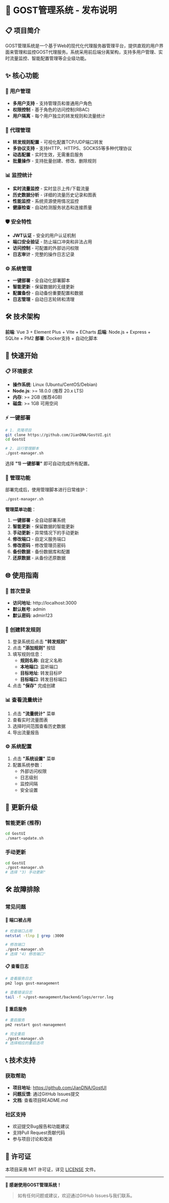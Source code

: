 # 🚀 GOST管理系统 - 发布说明

## 📋 项目简介

GOST管理系统是一个基于Web的现代化代理服务器管理平台，提供直观的用户界面来管理和监控GOST代理服务。系统采用前后端分离架构，支持多用户管理、实时流量监控、智能配置管理等企业级功能。

## ✨ 核心功能

### 🎯 **用户管理**
- **多用户支持** - 支持管理员和普通用户角色
- **权限控制** - 基于角色的访问控制(RBAC)
- **用户隔离** - 每个用户独立的转发规则和流量统计

### 🔧 **代理管理**
- **转发规则配置** - 可视化配置TCP/UDP端口转发
- **多协议支持** - 支持HTTP、HTTPS、SOCKS5等多种代理协议
- **动态配置** - 实时生效，无需重启服务
- **批量操作** - 支持批量创建、修改、删除规则

### 📊 **监控统计**
- **实时流量监控** - 实时显示上传/下载流量
- **历史数据分析** - 详细的流量历史记录和图表
- **性能监控** - 系统资源使用情况监控
- **健康检查** - 自动检测服务状态和连接质量

### 🛡️ **安全特性**
- **JWT认证** - 安全的用户认证机制
- **端口安全验证** - 防止端口冲突和非法占用
- **访问控制** - 可配置的外部访问权限
- **日志审计** - 完整的操作日志记录

### ⚙️ **系统管理**
- **一键部署** - 全自动化部署脚本
- **智能更新** - 保留数据的无缝更新
- **配置备份** - 自动备份重要配置和数据
- **日志管理** - 自动日志轮转和清理

## 🛠️ 技术架构

**前端**: Vue 3 + Element Plus + Vite + ECharts
**后端**: Node.js + Express + SQLite + PM2
**部署**: Docker支持 + 自动化脚本

## 🚀 快速开始

### 📋 **环境要求**
- **操作系统**: Linux (Ubuntu/CentOS/Debian)
- **Node.js**: >= 18.0.0 (推荐 20.x LTS)
- **内存**: >= 2GB (推荐4GB)
- **磁盘**: >= 1GB 可用空间

### ⚡ **一键部署**

```bash
# 1. 克隆项目
git clone https://github.com/JianDNA/GostUI.git
cd GostUI

# 2. 运行管理脚本
./gost-manager.sh
```

选择 **"1) 一键部署"** 即可自动完成所有配置。

### 🔧 **管理功能**

部署完成后，使用管理脚本进行日常维护：

```bash
./gost-manager.sh
```

**管理菜单功能**：
1. **一键部署** - 全自动部署系统
2. **智能更新** - 保留数据的智能更新
3. **手动更新** - 异常情况下的手动更新  
4. **修改端口** - 自定义服务端口
5. **修改密码** - 修改管理员密码
6. **备份数据** - 备份数据库和配置
7. **还原数据** - 从备份还原数据

## 🌐 使用指南

### 🔐 **首次登录**
- **访问地址**: http://localhost:3000
- **默认账号**: admin
- **默认密码**: admin123

### 📝 **创建转发规则**
1. 登录系统后点击 **"转发规则"**
2. 点击 **"添加规则"** 按钮
3. 填写规则信息：
   - **规则名称**: 自定义名称
   - **本地端口**: 监听端口
   - **目标地址**: 转发目标IP
   - **目标端口**: 转发目标端口
4. 点击 **"保存"** 完成创建

### 📊 **查看流量统计**
1. 点击 **"流量统计"** 菜单
2. 查看实时流量图表
3. 选择时间范围查看历史数据
4. 导出流量报告

### ⚙️ **系统配置**
1. 点击 **"系统设置"** 菜单
2. 配置系统参数：
   - 外部访问权限
   - 日志级别
   - 监控间隔
   - 安全设置

## 🔄 更新升级

### **智能更新** (推荐)
```bash
cd GostUI
./smart-update.sh
```

### **手动更新**
```bash
cd GostUI
./gost-manager.sh
# 选择 "3) 手动更新"
```

## 🛠️ 故障排除

### **常见问题**

#### 🔧 **端口被占用**
```bash
# 检查端口占用
netstat -tlnp | grep :3000

# 修改端口
./gost-manager.sh
# 选择 "4) 修改端口"
```

#### 📋 **查看日志**
```bash
# 查看服务日志
pm2 logs gost-management

# 查看错误日志
tail -f ~/gost-management/backend/logs/error.log
```

#### 🔄 **重启服务**
```bash
# 重启服务
pm2 restart gost-management

# 完全重启
./gost-manager.sh
# 选择相应的重启选项
```

## 📞 技术支持

### **获取帮助**
- **项目地址**: https://github.com/JianDNA/GostUI
- **问题反馈**: 通过GitHub Issues提交
- **文档**: 查看项目README.md

### **社区支持**
- 欢迎提交Bug报告和功能建议
- 支持Pull Request贡献代码
- 参与项目讨论和改进

## 📄 许可证

本项目采用 MIT 许可证，详见 [LICENSE](LICENSE) 文件。

---

**🎉 感谢使用GOST管理系统！**

> 如有任何问题或建议，欢迎通过GitHub Issues与我们联系。
